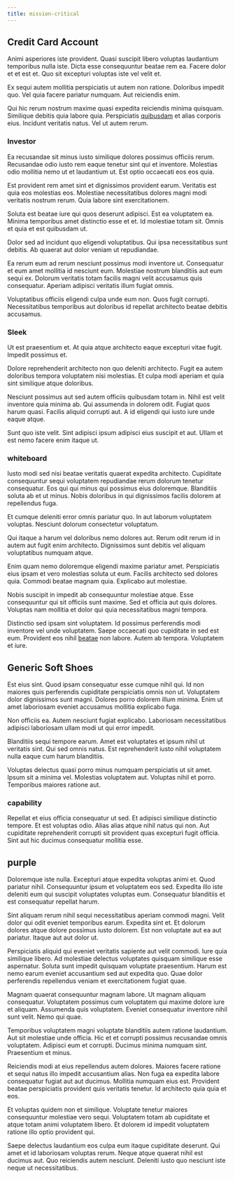 ```yaml
---
title: mission-critical
---
```


## Credit Card Account

Animi asperiores iste provident. Quasi suscipit libero voluptas laudantium temporibus nulla iste. Dicta esse consequuntur beatae rem ea. Facere dolor et et est et. Quo sit excepturi voluptas iste vel velit et.

Ex sequi autem mollitia perspiciatis ut autem non ratione. Doloribus impedit quo. Vel quia facere pariatur numquam. Aut reiciendis enim.

Qui hic rerum nostrum maxime quasi expedita reiciendis minima quisquam. Similique debitis quia labore quia. Perspiciatis [quibusdam](/facere/temporibus/consequatur/licensed_soft_shirt.md) et alias corporis eius. Incidunt veritatis natus. Vel ut autem rerum.

### Investor

Ea recusandae sit minus iusto similique dolores possimus officiis rerum. Recusandae odio iusto rem eaque tenetur sint qui et inventore. Molestias odio mollitia nemo ut et laudantium ut. Est optio occaecati eos eos quia.

Est provident rem amet sint et dignissimos provident earum. Veritatis est quia eos molestias eos. Molestiae necessitatibus dolores magni modi veritatis nostrum rerum. Quia labore sint exercitationem.

Soluta est beatae iure qui quos deserunt adipisci. Est ea voluptatem ea. Minima temporibus amet distinctio esse et et. Id molestiae totam sit. Omnis et quia et est quibusdam ut.

Dolor sed ad incidunt quo eligendi voluptatibus. Qui ipsa necessitatibus sunt debitis. Ab quaerat aut dolor veniam ut repudiandae.

Ea rerum eum ad rerum nesciunt possimus modi inventore ut. Consequatur et eum amet mollitia id nesciunt eum. Molestiae nostrum blanditiis aut eum sequi ex. Dolorum veritatis totam facilis magni velit accusamus quis consequatur. Aperiam adipisci veritatis illum fugiat omnis.

Voluptatibus officiis eligendi culpa unde eum non. Quos fugit corrupti. Necessitatibus temporibus aut doloribus id repellat architecto beatae debitis accusamus.

### Sleek

Ut est praesentium et. At quia atque architecto eaque excepturi vitae fugit. Impedit possimus et.

Dolore reprehenderit architecto non quo deleniti architecto. Fugit ea autem doloribus tempora voluptatem nisi molestias. Et culpa modi aperiam et quia sint similique atque doloribus.

Nesciunt possimus aut sed autem officiis quibusdam totam in. Nihil est velit inventore quia minima ab. Qui assumenda in dolorem odit. Fugiat quos harum quasi. Facilis aliquid corrupti aut. A id eligendi qui iusto iure unde eaque atque.

Sunt quo iste velit. Sint adipisci ipsum adipisci eius suscipit et aut. Ullam et est nemo facere enim itaque ut.

### whiteboard

Iusto modi sed nisi beatae veritatis quaerat expedita architecto. Cupiditate consequuntur sequi voluptatem repudiandae rerum dolorum tenetur consequatur. Eos qui qui minus qui possimus eius doloremque. Blanditiis soluta ab et ut minus. Nobis doloribus in qui dignissimos facilis dolorem at repellendus fuga.

Et cumque deleniti error omnis pariatur quo. In aut laborum voluptatem voluptas. Nesciunt dolorum consectetur voluptatum.

Qui itaque a harum vel doloribus nemo dolores aut. Rerum odit rerum id in autem aut fugit enim architecto. Dignissimos sunt debitis vel aliquam voluptatibus numquam atque.

Enim quam nemo doloremque eligendi maxime pariatur amet. Perspiciatis eius ipsam et vero molestias soluta ut eum. Facilis architecto sed dolores quia. Commodi beatae magnam quia. Explicabo aut molestiae.

Nobis suscipit in impedit ab consequuntur molestiae atque. Esse consequuntur qui sit officiis sunt maxime. Sed et officia aut quis dolores. Voluptas nam mollitia et dolor qui quia necessitatibus magni tempora.

Distinctio sed ipsam sint voluptatem. Id possimus perferendis modi inventore vel unde voluptatem. Saepe occaecati quo cupiditate in sed est eum. Provident eos nihil [beatae](/voluptate/payment_up_sized.md) non labore. Autem ab tempora. Voluptatem et iure.

## Generic Soft Shoes

Est eius sint. Quod ipsam consequatur esse cumque nihil qui. Id non maiores quis perferendis cupiditate perspiciatis omnis non ut. Voluptatem dolor dignissimos sunt magni. Dolores porro dolorem illum minima. Enim ut amet laboriosam eveniet accusamus mollitia explicabo fuga.

Non officiis ea. Autem nesciunt fugiat explicabo. Laboriosam necessitatibus adipisci laboriosam ullam modi ut qui error impedit.

Blanditiis sequi tempore earum. Amet est voluptates et ipsum nihil ut veritatis sint. Qui sed omnis natus. Est reprehenderit iusto nihil voluptatem nulla eaque cum harum blanditiis.

Voluptas delectus quasi porro minus numquam perspiciatis ut sit amet. Ipsum sit a minima vel. Molestias voluptatem aut. Voluptas nihil et porro. Temporibus maiores ratione aut.

### capability

Repellat et eius officia consequatur ut sed. Et adipisci similique distinctio tempore. Et est voluptas odio. Alias alias atque nihil natus qui non. Aut cupiditate reprehenderit corrupti sit provident quas excepturi fugit officia. Sint aut hic ducimus consequatur mollitia esse.

## purple

Doloremque iste nulla. Excepturi atque expedita voluptas animi et. Quod pariatur nihil. Consequuntur ipsum et voluptatem eos sed. Expedita illo iste deleniti eum qui suscipit voluptates voluptas eum. Consequatur blanditiis et est consequatur repellat harum.

Sint aliquam rerum nihil sequi necessitatibus aperiam commodi magni. Velit dolor qui odit eveniet temporibus earum. Expedita sint et. Et dolorum dolores atque dolore possimus iusto dolorem. Est non voluptate aut ea aut pariatur. Itaque aut aut dolor ut.

Perspiciatis aliquid qui eveniet veritatis sapiente aut velit commodi. Iure quia similique libero. Ad molestiae delectus voluptates quisquam similique esse aspernatur. Soluta sunt impedit quisquam voluptate praesentium. Harum est nemo earum eveniet accusantium sed aut expedita quo. Quae dolor perferendis repellendus veniam et exercitationem fugiat quae.

Magnam quaerat consequuntur magnam labore. Ut magnam aliquam consequatur. Voluptatem possimus cum voluptatem qui maxime dolore iure et aliquam. Assumenda quis voluptatem. Eveniet consequatur inventore nihil sunt velit. Nemo qui quae.

Temporibus voluptatem magni voluptate blanditiis autem ratione laudantium. Aut sit molestiae unde officia. Hic et et corrupti possimus recusandae omnis voluptatem. Adipisci eum et corrupti. Ducimus minima numquam sint. Praesentium et minus.

Reiciendis modi at eius repellendus autem dolores. Maiores facere ratione et sequi natus illo impedit accusantium alias. Non fuga ea expedita labore consequatur fugiat aut aut ducimus. Mollitia numquam eius est. Provident beatae perspiciatis provident quis veritatis tenetur. Id architecto quia quia et eos.

Et voluptas quidem non et similique. Voluptate tenetur maiores consequuntur molestiae vero sequi. Voluptatem totam ab cupiditate et atque totam animi voluptatem libero. Et dolorem id impedit voluptatem ratione illo optio provident qui.

Saepe delectus laudantium eos culpa eum itaque cupiditate deserunt. Qui amet et id laboriosam voluptas rerum. Neque atque quaerat nihil est ducimus aut. Quo reiciendis autem nesciunt. Deleniti iusto quo nesciunt iste neque ut necessitatibus.

